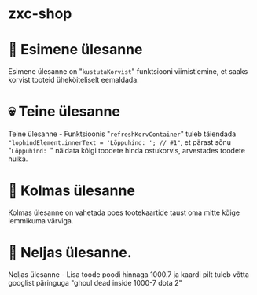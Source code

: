 # zxc-shop
# 🌌 Esimene ülesanne
Esimene ülesanne on "`kustutaKorvist`" funktsiooni viimistlemine, et saaks korvist tooteid üheköiteliselt eemaldada.
# 💀 Teine ülesanne
Teine ülesanne - Funktsioonis "`refreshKorvContainer`" tuleb täiendada `"lophindElement.innerText = 'Lõppuhind: '; // #1"`, et pärast sõnu "`Lõppuhind: `" näidata kõigi toodete hinda ostukorvis, arvestades toodete hulka.
# 🥇 Kolmas ülesanne
Kolmas ülesanne on vahetada poes tootekaartide taust oma mitte kõige lemmikuma värviga.
# 🎰 Neljas ülesanne.
Neljas ülesanne - Lisa toode poodi hinnaga 1000.7 ja kaardi pilt tuleb võtta googlist päringuga "ghoul dead inside 1000-7 dota 2"
